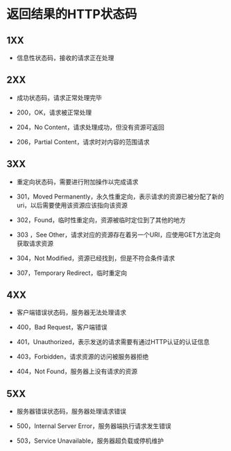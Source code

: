 # 返回结果的HTTP状态码

## 1XX

- 信息性状态码，接收的请求正在处理



## 2XX

- 成功状态码，请求正常处理完毕

- 200，OK，请求被正常处理
- 204，No Content，请求处理成功，但没有资源可返回
- 206，Partial Content，请求时对内容的范围请求



## 3XX

- 重定向状态码，需要进行附加操作以完成请求

- 301，Moved Permanently，永久性重定向，表示请求的资源已被分配了新的uri，以后需要使用该资源应该指向该资源
- 302，Found，临时性重定向，资源被临时定位到了其他的地方
- 303 ，See Other，请求对应的资源存在着另一个URI，应使用GET方法定向获取请求资源
- 304，Not Modified，资源已经找到，但是不符合条件请求
- 307，Temporary Redirect，临时重定向



## 4XX

- 客户端错误状态码，服务器无法处理请求

- 400，Bad Request，客户端错误
- 401，Unauthorized，表示发送的请求需要有通过HTTP认证的认证信息
- 403，Forbidden，请求资源的访问被服务器拒绝
- 404，Not Found，服务器上没有请求的资源



## 5XX

- 服务器错误状态码，服务器处理请求错误

- 500，Internal Server Error，服务器端执行请求发生错误
- 503，Service Unavailable，服务器超负载或停机维护